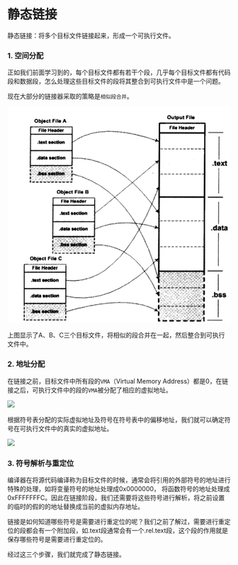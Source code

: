 # 静态链接

静态链接：将多个目标文件链接起来，形成一个可执行文件。

### 1. 空间分配

正如我们前面学习到的，每个目标文件都有若干个段，几乎每个目标文件都有代码段和数据段，怎么处理这些目标文件的段将其整合到可执行文件中是一个问题。

现在大部分的链接器采取的策略是`相似段合并`。

![](.\images\相似段合并.png)

上图显示了A、B、C三个目标文件，将相似的段合并在一起，然后整合到可执行文件中。

### 2. 地址分配

在链接之前，目标文件中所有段的`VMA`（Virtual Memory Address）都是0，在链接之后，可执行文件中的段的`VMA`被分配了相应的虚拟地址。

![](\images\虚拟地址.png)

根据符号表分配的实际虚拟地址及符号在符号表中的偏移地址，我们就可以确定符号在可执行文件中的真实的虚拟地址。

![](\images\符号的虚拟地址.png)

### 3. 符号解析与重定位

编译器在将源代码编译称为目标文件的时候，通常会将引用的外部符号的地址进行特殊的处理，如将变量符号的地址处理成0x0000000， 将函数符号的地址处理成0xFFFFFFFC。因此在链接阶段，我们还需要将这些符号进行解析，将之前设置的临时的假的的地址替换成当前的虚拟内存地址。

链接是如何知道哪些符号是需要进行重定位的呢？我们之前了解过，需要进行重定位的段都会有一个附加段，如.text段通常会有一个.rel.text段，这个段的作用就是保存哪些符号是需要进行重定位的。

经过这三个步骤，我们就完成了静态链接。